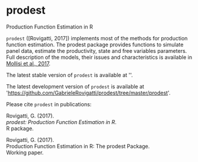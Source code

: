 # prodest
Production Function Estimation in R

`prodest` ([Rovigatti, 2017]) implements most of the methods for production function estimation. The prodest package provides 
functions to simulate panel data,
estimate the productivity, state and free variables parameters. Full description of the models, their issues and characteristics
is available in [Mollisi et al., 2017](https://papers.ssrn.com/sol3/papers.cfm?abstract_id=2916753).

The latest stable version of `prodest` is available at ''.

The latest development version of `prodest` is available at 'https://github.com/GabrieleRovigatti/prodest/tree/master/prodest'.

Please cite `prodest` in publications:

Rovigatti, G. (2017).  
_prodest: Production Function Estimation in R_.  
R package.

Rovigatti, G. (2017).  
Production Function Estimation in R: The prodest Package.  
Working paper.      
 